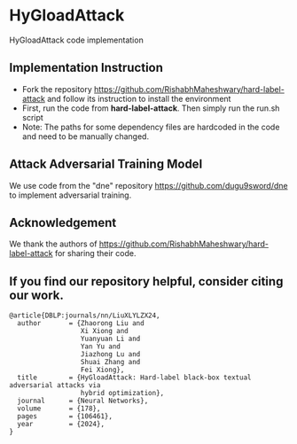 # HyGloadAttack
HyGloadAttack code implementation

## Implementation Instruction
- Fork the repository https://github.com/RishabhMaheshwary/hard-label-attack and follow its instruction to install the environment
- First, run the code from **hard-label-attack**. Then simply run the run.sh script
- Note: The paths for some dependency files are hardcoded in the code and need to be manually changed.

## Attack Adversarial Training Model
We use code from the "dne" repository https://github.com/dugu9sword/dne to implement adversarial training.

## Acknowledgement
We thank the authors of https://github.com/RishabhMaheshwary/hard-label-attack for sharing their code.

## If you find our repository helpful, consider citing our work.
```
@article{DBLP:journals/nn/LiuXLYLZX24,
  author       = {Zhaorong Liu and
                  Xi Xiong and
                  Yuanyuan Li and
                  Yan Yu and
                  Jiazhong Lu and
                  Shuai Zhang and
                  Fei Xiong},
  title        = {HyGloadAttack: Hard-label black-box textual adversarial attacks via
                  hybrid optimization},
  journal      = {Neural Networks},
  volume       = {178},
  pages        = {106461},
  year         = {2024},
}
```
